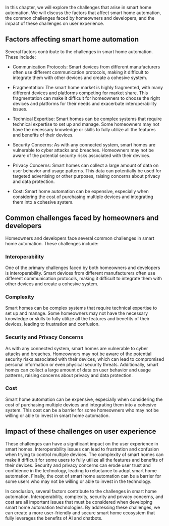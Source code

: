 
In this chapter, we will explore the challenges that arise in smart home automation. We will discuss the factors that affect smart home automation, the common challenges faced by homeowners and developers, and the impact of these challenges on user experience.

Factors affecting smart home automation
---------------------------------------

Several factors contribute to the challenges in smart home automation. These include:

* Communication Protocols: Smart devices from different manufacturers often use different communication protocols, making it difficult to integrate them with other devices and create a cohesive system.

* Fragmentation: The smart home market is highly fragmented, with many different devices and platforms competing for market share. This fragmentation can make it difficult for homeowners to choose the right devices and platforms for their needs and exacerbate interoperability issues.

* Technical Expertise: Smart homes can be complex systems that require technical expertise to set up and manage. Some homeowners may not have the necessary knowledge or skills to fully utilize all the features and benefits of their devices.

* Security Concerns: As with any connected system, smart homes are vulnerable to cyber attacks and breaches. Homeowners may not be aware of the potential security risks associated with their devices.

* Privacy Concerns: Smart homes can collect a large amount of data on user behavior and usage patterns. This data can potentially be used for targeted advertising or other purposes, raising concerns about privacy and data protection.

* Cost: Smart home automation can be expensive, especially when considering the cost of purchasing multiple devices and integrating them into a cohesive system.

Common challenges faced by homeowners and developers
----------------------------------------------------

Homeowners and developers face several common challenges in smart home automation. These challenges include:

### Interoperability

One of the primary challenges faced by both homeowners and developers is interoperability. Smart devices from different manufacturers often use different communication protocols, making it difficult to integrate them with other devices and create a cohesive system.

### Complexity

Smart homes can be complex systems that require technical expertise to set up and manage. Some homeowners may not have the necessary knowledge or skills to fully utilize all the features and benefits of their devices, leading to frustration and confusion.

### Security and Privacy Concerns

As with any connected system, smart homes are vulnerable to cyber attacks and breaches. Homeowners may not be aware of the potential security risks associated with their devices, which can lead to compromised personal information or even physical security threats. Additionally, smart homes can collect a large amount of data on user behavior and usage patterns, raising concerns about privacy and data protection.

### Cost

Smart home automation can be expensive, especially when considering the cost of purchasing multiple devices and integrating them into a cohesive system. This cost can be a barrier for some homeowners who may not be willing or able to invest in smart home automation.

Impact of these challenges on user experience
---------------------------------------------

These challenges can have a significant impact on the user experience in smart homes. Interoperability issues can lead to frustration and confusion when trying to control multiple devices. The complexity of smart homes can make it difficult for some users to fully utilize all the features and benefits of their devices. Security and privacy concerns can erode user trust and confidence in the technology, leading to reluctance to adopt smart home automation. Finally, the cost of smart home automation can be a barrier for some users who may not be willing or able to invest in the technology.

In conclusion, several factors contribute to the challenges in smart home automation. Interoperability, complexity, security and privacy concerns, and cost are all important issues that must be considered when developing smart home automation technologies. By addressing these challenges, we can create a more user-friendly and secure smart home ecosystem that fully leverages the benefits of AI and chatbots.

